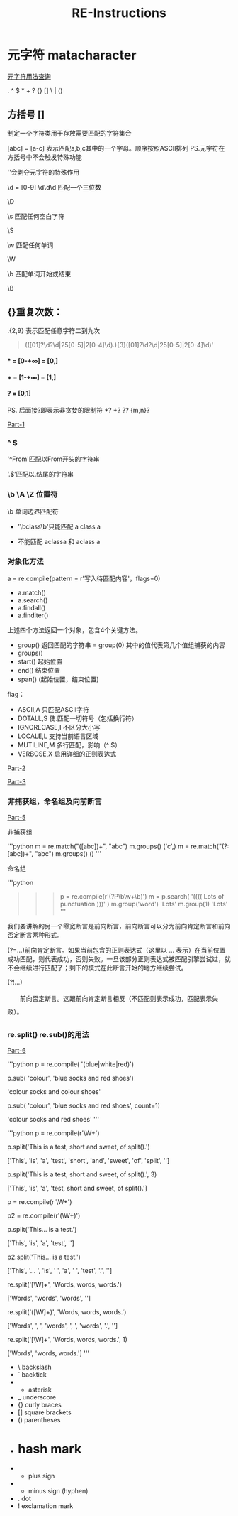 ﻿---
title: "RE-Instructions"
permalink: /paper/re/
excerpt: "Some conclusions and menu."
modified: 2016-7-29 16:29:36
---

# 元字符 matacharacter
[元字符用法查询](http://bbs.fishc.com/forum.php?mod=viewthread&tid=57691&extra=page%3D1%26filter%3Dtypeid%26typeid%3D403)

. ^ $ * + ? {} [] \ | ()

## 方括号  [] 
制定一个字符类用于存放需要匹配的字符集合

[abc] = [a-c] 表示匹配a,b,c其中的一个字母。顺序按照ASCⅡ排列
PS.元字符在方括号中不会触发特殊功能

'\'会剥夺元字符的特殊作用

\d = [0-9] \d\d\d 匹配一个三位数

\D

\s 匹配任何空白字符

\S

\w 匹配任何单词

\W

\b 匹配单词开始或结束

\B

## {}重复次数：
 .{2,9} 表示匹配任意字符二到九次

> (([01]?\d?\d|25[0-5]|2[0-4]\d)\.){3}([01]?\d?\d|25[0-5]|2[0-4]\d)'

#### * = [0-+∞] = [0,]

#### + = [1-+∞] = [1,]

#### ? = [0,1]

PS. 后面接?即表示非贪婪的限制符 *? +? ?? {m,n}?

[Part-1](http://bbs.fishc.com/forum.php?mod=viewthread&tid=57073&extra=page%3D1%26filter%3Dtypeid%26typeid%3D403)

### ^  $

'^From'匹配以From开头的字符串

‘\.$’匹配以.结尾的字符串

### \b \A \Z 位置符

\b 单词边界匹配符

- '\bclass\b'只能匹配 a class a

- 不能匹配 aclassa 和 aclass a 

### 对象化方法

a = re.compile(pattern = r'写入待匹配内容'，flags=0)

- a.match()
- a.search()
- a.findall()
- a.finditer()

上述四个方法返回一个对象，包含4个关键方法。
- group() 返回匹配的字符串 = group(0) 其中的值代表第几个值组捕获的内容
- groups()
- start() 起始位置
- end()   结束位置
- span()  (起始位置，结束位置)

flag：
- ASCII,A         只匹配ASCII字符
- DOTALL,S        使.匹配一切符号（包括换行符）
- IGNORECASE,I    不区分大小写
- LOCALE,L        支持当前语言区域
- MUTILINE,M      多行匹配，影响（^ $）
- VERBOSE,X       启用详细的正则表达式

[Part-2](http://bbs.fishc.com/thread-57188-1-1.html)

[Part-3](http://bbs.fishc.com/thread-57207-1-1.html)

### 非捕获组，命名组及向前断言

[Part-5](http://bbs.fishc.com/thread-57317-1-1.html)

非捕获组

'''python
m = re.match("([abc])+", "abc")
m.groups()
('c',)
m = re.match("(?:[abc])+", "abc")
m.groups()
()
'''

命名组

'''python
>>> p = re.compile(r'(?P<word>\b\w+\b)')
>>> m = p.search( '(((( Lots of punctuation )))' )
>>> m.group('word')
'Lots'
>>> m.group(1)
'Lots'
'''

我们要讲解的另一个零宽断言是前向断言，前向断言可以分为前向肯定断言和前向否定断言两种形式。

(?=...)前向肯定断言。如果当前包含的正则表达式（这里以 ... 表示）在当前位置成功匹配，则代表成功，否则失败。一旦该部分正则表达式被匹配引擎尝试过，就不会继续进行匹配了；剩下的模式在此断言开始的地方继续尝试。

(?!...)<p style="line-height:30px;text-indent:2em;text-align:left">前向否定断言。这跟前向肯定断言相反（不匹配则表示成功，匹配表示失败）。</p>

### re.split() re.sub()的用法
[Part-6](http://bbs.fishc.com/thread-57362-1-1.html)

'''python
p = re.compile( '(blue|white|red)')

p.sub( 'colour', 'blue socks and red shoes')

'colour socks and colour shoes'

p.sub( 'colour', 'blue socks and red shoes', count=1)

'colour socks and red shoes'
'''

'''python
p = re.compile(r'\W+')

p.split('This is a test, short and sweet, of split().')

['This', 'is', 'a', 'test', 'short', 'and', 'sweet', 'of', 'split', '']

p.split('This is a test, short and sweet, of split().', 3)

['This', 'is', 'a', 'test, short and sweet, of split().']

p = re.compile(r'\W+')

p2 = re.compile(r'(\W+)')

p.split('This... is a test.')

['This', 'is', 'a', 'test', '']

p2.split('This... is a test.')

['This', '... ', 'is', ' ', 'a', ' ', 'test', '.', '']

re.split('[\W]+', 'Words, words, words.')

['Words', 'words', 'words', '']

re.split('([\W]+)', 'Words, words, words.')

['Words', ', ', 'words', ', ', 'words', '.', ''] 

re.split('[\W]+', 'Words, words, words.', 1)

['Words', 'words, words.']
'''

- \ backslash
- ` backtick
- * asterisk
- _ underscore
- {} curly braces
- [] square brackets
- () parentheses
- # hash mark
- + plus sign
- - minus sign (hyphen)
- . dot
- ! exclamation mark
